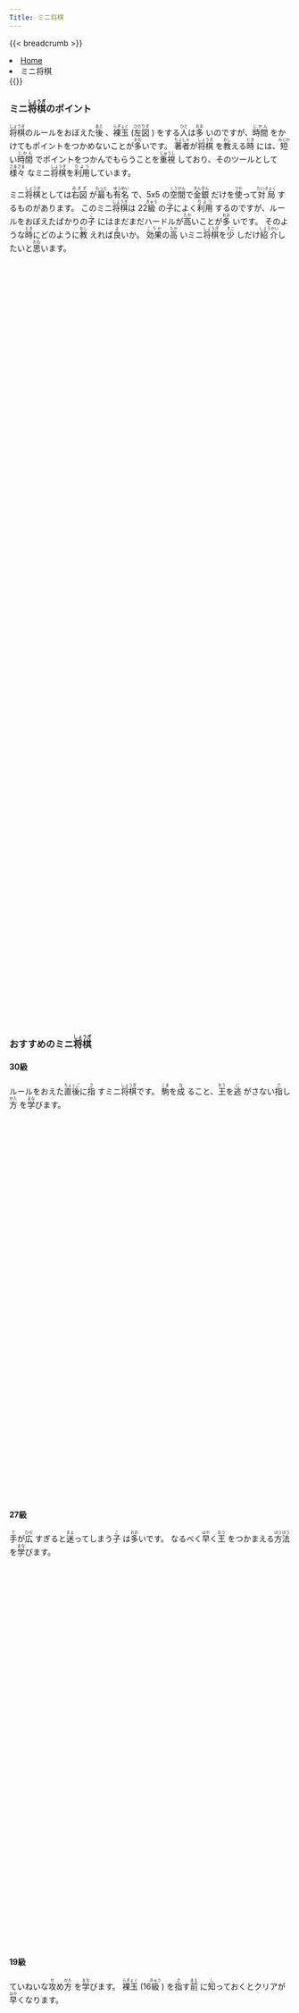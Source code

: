 ```yaml
---
Title: ミニ将棋
---
```

{{< breadcrumb >}}
  <li class="breadcrumb-item"><a href="/shogi-beginners/">Home</a></li>
  <li class="breadcrumb-item active" aria-current="page">ミニ将棋</li>
{{</ breadcrumb >}}
<div class="row pt-3">
  <div class="col-lg-6">
    <h3>ミニ<ruby>将棋<rt>しょうぎ</rt></ruby>のポイント</h3>
    <p><ruby>将棋<rt>しょうぎ</rt></ruby>のルールをおぼえた<ruby>後<rt>あと</rt>
      </ruby>、<ruby>裸玉<rt>らぎょく</rt></ruby> (<ruby>左図<rt>ひだりず</rt>
      </ruby>) をする<ruby>人<rt>ひと</rt></ruby>は<ruby>多<rt>おお</rt>
      </ruby>いのですが、<ruby>時間<rt>じかん</rt>
      </ruby>をかけてもポイントをつかめないことが<ruby>多<rt>おお</rt></ruby>いです。
      <ruby>著者<rt>ちょしゃ</rt></ruby>が<ruby>将棋<rt>しょうぎ</rt>
      </ruby>を<ruby>教<rt>おし</rt></ruby>える<ruby>時<rt>とき</rt>
      </ruby>には、<ruby>短<rt>みじか</rt></ruby>い<ruby>時間<rt>じかん</rt>
      </ruby>でポイントをつかんでもらうことを<ruby>重視<rt>じゅうし</rt>
      </ruby>しており、そのツールとして<ruby>様々<rt>さまざま</rt>
      </ruby>なミニ<ruby>将棋<rt>しょうぎ</rt></ruby>を<ruby>利用<rt>りよう</rt></ruby>しています。
    </p>
    <p>ミニ<ruby>将棋<rt>しょうぎ</rt></ruby>としては<ruby>右図<rt>みぎず</rt>
      </ruby>が<ruby>最<rt>もっと</rt></ruby>も<ruby>有名<rt>ゆうめい</rt>
      </ruby>で、5x5 の<ruby>空間<rt>くうかん</rt></ruby>で<ruby>金銀<rt>きんぎん</rt>
      </ruby>だけを<ruby>使<rt>つか</rt></ruby>って<ruby>対局<rt>たいきょく</rt>
      </ruby>するものがあります。
      このミニ<ruby>将棋<rt>しょうぎ</rt></ruby>は 22<ruby>級<rt>きゅう</rt>
      </ruby>の<ruby>子<rt>こ</rt></ruby>によく<ruby>利用<rt>りよう</rt>
      </ruby>するのですが、ルールをおぼえたばかりの<ruby>子<rt>こ</rt>
      </ruby>にはまだまだハードルが<ruby>高<rt>たか</rt></ruby>いことが<ruby>多<rt>おお</rt>
      </ruby>いです。
      そのような<ruby>時<rt>とき</rt></ruby>にどのように<ruby>教<rt>おし</rt>
      </ruby>えれば<ruby>良<rt>よ</rt></ruby>いか。
      <ruby>効果<rt>こうか</rt></ruby>の<ruby>高<rt>たか</rt>
      </ruby>いミニ<ruby>将棋<rt>しょうぎ</rt></ruby>を<ruby>少<rt>すこ</rt>
      </ruby>しだけ<ruby>紹介<rt>しょうかい</rt></ruby>したいと<ruby>思<rt>おも</rt></ruby>います。
    </p>
  </div>
  <div class="col p-1">
    <div class="col" tabindex="-1">
      <script id="kif-summary1" type="text/plain">
上手：上手
下手：下手
上手の持駒：なし
  ９ ８ ７ ６ ５ ４ ３ ２ １
+---------------------------+
| ・ ・ ・ ・v玉 ・ ・ ・ ・|一
| ・ ・ ・ ・ ・ ・ ・ ・ ・|二
| ・ ・ ・ ・ ・ ・ ・ ・ ・|三
| ・ ・ ・ ・ ・ ・ ・ ・ ・|四
| ・ ・ ・ ・ ・ ・ ・ ・ ・|五
| ・ ・ ・ ・ ・ ・ ・ ・ ・|六
| 歩 歩 歩 歩 歩 歩 歩 歩 歩|七
| ・ 角 ・ ・ ・ ・ ・ 飛 ・|八
| 香 桂 銀 金 玉 金 銀 桂 香|九
+---------------------------+
下手の持駒：なし
      </script>
      <svg id="ban-summary1" class="board" xmlns="http://www.w3.org/2000/svg" viewBox="0,0,400,540"></svg>
    </div>
  </div>
  <div class="col p-1">
    <div class="col" tabindex="-1">
      <script id="kif-summary2" type="text/plain">
上手：上手
下手：下手
上手の持駒：なし
  ９ ８ ７ ６ ５ ４ ３ ２ １
+---------------------------+
| ・ ・ ・ ・ ・ ・ ・ ・ ・|一
| ・ ・ ・ ・ ・ ・ ・ ・ ・|二
| ・ ・v銀v金v玉v金v銀 ・ ・|三
| ・ ・ ・ ・ ・ ・ ・ ・ ・|四
| ・ ・ ・ ・ ・ ・ ・ ・ ・|五
| ・ ・ ・ ・ ・ ・ ・ ・ ・|六
| ・ ・ 銀 金 玉 金 銀 ・ ・|七
| ・ ・ ・ ・ ・ ・ ・ ・ ・|八
| ・ ・ ・ ・ ・ ・ ・ ・ ・|九
+---------------------------+
下手の持駒：なし
      </script>
      <svg id="ban-summary2" class="board" xmlns="http://www.w3.org/2000/svg" viewBox="0,0,400,540"></svg>
    </div>
  </div>
</div>
<div>
  <h3 class="pt-4">おすすめのミニ<ruby>将棋<rt>しょうぎ</rt></ruby></h3>
  <div class="row">
    <div class="col-md">
      <div class="row">
        <div class="col pb-3" tabindex="-1">
          <h4>30級</h4>
          <p>ルールをおえた<ruby>直後<rt>ちょくご</rt></ruby>に<ruby>指<rt>さ</rt>
            </ruby>すミニ<ruby>将棋<rt>しょうぎ</rt></ruby>です。
            <ruby>駒<rt>こま</rt></ruby>を<ruby>成<rt>な</rt>
            </ruby>ること、<ruby>王<rt>おう</rt></ruby>を<ruby>逃<rt>に</rt>
            </ruby>がさない<ruby>指<rt>さ</rt></ruby>し<ruby>方<rt>かた</rt>
            </ruby>を<ruby>学<rt>まな</rt></ruby>びます。
          </p>
          <script id="kif-30kyu" type="text/plain">
上手：上手
下手：下手
上手の持駒：なし
  ９ ８ ７ ６ ５ ４ ３ ２ １
+---------------------------+
| ・ ・ ・ ・v玉 ・ ・ ・ ・|一
| ・ ・ ・ ・ ・ ・ ・ ・ ・|二
| ・ ・ ・ ・ ・ ・ ・ ・ ・|三
| 歩 歩 歩 歩 歩 歩 歩 歩 歩|四
| ・ ・ ・ ・ ・ ・ ・ ・ ・|五
| ・ ・ ・ ・ ・ ・ ・ ・ ・|六
| ・ ・ ・ ・ ・ ・ ・ ・ ・|七
| ・ ・ ・ ・ ・ ・ ・ ・ ・|八
| ・ ・ ・ ・ 玉 ・ ・ ・ ・|九
+---------------------------+
下手の持駒：なし
          </script>
          <svg id="ban-30kyu" class="board" xmlns="http://www.w3.org/2000/svg" viewBox="0,0,400,540"></svg>
        </div>
        <div class="col pb-3" tabindex="-1">
          <h4>27級</h4>
          <p><ruby>手<rt>て</rt></ruby>が<ruby>広<rt>ひろ</rt>
            </ruby>すぎると<ruby>迷<rt>まよ</rt></ruby>ってしまう<ruby>子<rt>こ</rt>
            </ruby>は<ruby>多<rt>おお</rt></ruby>いです。
            なるべく<ruby>早<rt>はや</rt></ruby>く<ruby>王<rt>おう</rt>
            </ruby>をつかまえる<ruby>方法<rt>ほうほう</rt>
            </ruby>を<ruby>学<rt>まな</rt></ruby>びます。
          </p>
          <script id="kif-27kyu" type="text/plain">
上手：上手
下手：下手
上手の持駒：なし
  ９ ８ ７ ６ ５ ４ ３ ２ １
+---------------------------+
| ・ ・ ・ ・v玉 ・ ・ ・ ・|一
| ・ ・ ・ ・ ・ ・ ・ ・ ・|二
| ・ ・ ・ ・ ・ ・ ・ ・ ・|三
| ・ ・ ・ ・ ・ ・ ・ ・ ・|四
| ・ ・ ・ ・ ・ ・ ・ ・ ・|五
| ・ ・ ・ ・ ・ ・ ・ ・ ・|六
| ・ ・ ・ ・ ・ ・ ・ ・ ・|七
| ・ ・ ・ ・ ・ ・ ・ ・ ・|八
| ・ ・ 飛 角 玉 角 飛 ・ ・|九
+---------------------------+
下手の持駒：なし
          </script>
          <svg id="ban-27kyu" class="board" xmlns="http://www.w3.org/2000/svg" viewBox="0,0,400,540"></svg>
        </div>
      </div>
    </div>
    <div class="col-md">
      <div class="row">
        <div class="col pb-3" tabindex="-1">
          <h4>19級</h4>
          <p>ていねいな<ruby>攻<rt>せ</rt></ruby>め<ruby>方<rt>かた</rt>
          </ruby>を<ruby>学<rt>まな</rt></ruby>びます。
          <ruby>裸玉<rt>らぎょく</rt></ruby> (16<ruby>級<rt>きゅう</rt>
          </ruby>) を<ruby>指<rt>さ</rt></ruby>す<ruby>前<rt>まえ</rt>
          </ruby>に<ruby>知<rt>し</rt></ruby>っておくとクリアが<ruby>早<rt>はや</rt></ruby>くなります。
          </p>
          <script id="kif-19kyu" type="text/plain">
上手：上手
下手：下手
上手の持駒：なし
  ９ ８ ７ ６ ５ ４ ３ ２ １
+---------------------------+
| ・ ・ ・ ・v玉 ・ ・ ・ ・|一
| ・ ・ ・ ・ ・ ・ ・ ・ ・|二
| ・ ・ ・v歩v歩v歩 ・ ・ ・|三
| ・ ・ ・ ・ ・ ・ ・ ・ ・|四
| ・ ・ ・ ・ ・ ・ ・ ・ ・|五
| ・ ・ ・ ・ ・ ・ ・ ・ ・|六
| ・ ・ ・ 歩 歩 歩 ・ ・ ・|七
| ・ ・ ・ ・ 飛 ・ ・ ・ ・|八
| ・ ・ ・ 銀 玉 銀 ・ ・ ・|九
+---------------------------+
下手の持駒：なし
          </script>
          <svg id="ban-19kyu" class="board" xmlns="http://www.w3.org/2000/svg" viewBox="0,0,400,540"></svg>
        </div>
        <div class="col pb-3" tabindex="-1">
          <h4>14級</h4>
          <p><ruby>十枚<rt>じゅうまい</rt></ruby><ruby>落<rt>お</rt>
          </ruby>ち (12<ruby>級<rt>きゅう</rt></ruby>) <ruby>以上<rt>いじょう</rt>
          </ruby>の<ruby>駒<rt>こま</rt></ruby><ruby>落<rt>お</rt>
          </ruby>ちは<ruby>受<rt>う</rt></ruby>けの<ruby>勉強<rt>べんきょう</rt>
          </ruby>が<ruby>多<rt>おお</rt></ruby>くありません。
          <ruby>早<rt>はや</rt></ruby>めに<ruby>歩<rt>ふ</rt>
          </ruby>の<ruby>受<rt>う</rt></ruby>け<ruby>方<rt>かた</rt>
          </ruby>を<ruby>学<rt>まな</rt></ruby>びます。
          </p>
          <script id="kif-14kyu" type="text/plain">
上手：上手
下手：下手
上手の持駒：歩九　
  ９ ８ ７ ６ ５ ４ ３ ２ １
+---------------------------+
| ・ ・ ・ ・v玉 ・ ・ ・ ・|一
| ・ ・ ・ ・ ・ ・ ・ ・ ・|二
| ・ ・ ・ ・ ・ ・ ・ ・ ・|三
| ・ ・ ・ ・ ・ ・ ・ ・ ・|四
| ・ ・ ・ ・ ・ ・ ・ ・ ・|五
| ・ ・ ・ ・ ・ ・ ・ ・ ・|六
| 歩 歩 歩 歩 歩 歩 歩 歩 歩|七
| ・ 角 ・ ・ ・ ・ ・ 飛 ・|八
| 香 桂 銀 金 玉 金 銀 桂 香|九
+---------------------------+
下手の持駒：なし
          </script>
          <svg id="ban-14kyu" class="board" xmlns="http://www.w3.org/2000/svg" viewBox="0,0,400,540"></svg>
        </div>
      </div>
    </div>
  </div>
</div>
<div class="pt-4">
  <h3><ruby>詰将棋<rt>つめしょうぎ</rt></ruby>のおすすめ<ruby>書籍<rt>しょせき</rt></ruby></h3>
  <p><ruby>王<rt>おう</rt></ruby>のつかまえ<ruby>方<rt>かた</rt>
    </ruby>を<ruby>知<rt>し</rt></ruby>るために、<ruby>早<rt>はや</rt>
    </ruby>い<ruby>段階<rt>だんかい</rt></ruby>から1<ruby>手詰<rt>てづめ</rt>
    </ruby>の<ruby>練習<rt>れんしゅう</rt></ruby>をおすすめします。
  </p>
  <div class="row text-center">
    <div class="col-sm">
      <h4><ruby>最初<rt>さいしょ</rt></ruby>のつかみ</h4>
      <div class="pt-3">
        <a href="https://hb.afl.rakuten.co.jp/ichiba/38b660ca.0a56fc90.38b660cb.b3d13b13/?pc=https%3A%2F%2Fitem.rakuten.co.jp%2Fbook%2F15266950%2F&link_type=pict&ut=eyJwYWdlIjoiaXRlbSIsInR5cGUiOiJwaWN0Iiwic2l6ZSI6IjI0MHgyNDAiLCJuYW0iOjAsIm5hbXAiOiJkb3duIiwiY29tIjowLCJjb21wIjoiZG93biIsInByaWNlIjowLCJib3IiOjAsImNvbCI6MCwiYmJ0biI6MCwicHJvZCI6MCwiYW1wIjpmYWxzZX0%3D" target="_blank" rel="nofollow sponsored noopener" style="word-wrap:break-word;"><img src="https://hbb.afl.rakuten.co.jp/hgb/38b660ca.0a56fc90.38b660cb.b3d13b13/?me_id=1213310&item_id=18907484&pc=https%3A%2F%2Fthumbnail.image.rakuten.co.jp%2F%400_mall%2Fbook%2Fcabinet%2F5198%2F9784839965198.jpg%3F_ex%3D240x240&s=240x240&t=pict" border="0" style="margin:2px" alt="藤井聡太推薦！　将棋が強くなる実戦1手詰 [ 書籍編集部 ]" title=""></a>
        <a href="https://hb.afl.rakuten.co.jp/ichiba/38b660ca.0a56fc90.38b660cb.b3d13b13/?pc=https%3A%2F%2Fitem.rakuten.co.jp%2Fbook%2F15185636%2F&link_type=pict&ut=eyJwYWdlIjoiaXRlbSIsInR5cGUiOiJwaWN0Iiwic2l6ZSI6IjI0MHgyNDAiLCJuYW0iOjAsIm5hbXAiOiJkb3duIiwiY29tIjowLCJjb21wIjoiZG93biIsInByaWNlIjowLCJib3IiOjAsImNvbCI6MCwiYmJ0biI6MCwicHJvZCI6MCwiYW1wIjpmYWxzZX0%3D" target="_blank" rel="nofollow sponsored noopener" style="word-wrap:break-word;"><img src="https://hbb.afl.rakuten.co.jp/hgb/38b660ca.0a56fc90.38b660cb.b3d13b13/?me_id=1213310&item_id=18832086&pc=https%3A%2F%2Fthumbnail.image.rakuten.co.jp%2F%400_mall%2Fbook%2Fcabinet%2F1538%2F9784262101538.jpg%3F_ex%3D240x240&s=240x240&t=pict" border="0" style="margin:2px" alt="どんどん強くなる　こども詰将棋1手詰め [ 中村 太地 ]" title=""></a>
      </div>
    </div>
    <div class="col-sm">
      <h4><ruby>量<rt>りょう</rt></ruby>をこなすとき</h4>
      <div class="pt-3">
        <a href="https://hb.afl.rakuten.co.jp/ichiba/38b660ca.0a56fc90.38b660cb.b3d13b13/?pc=https%3A%2F%2Fitem.rakuten.co.jp%2Fbook%2F6251753%2F&link_type=pict&ut=eyJwYWdlIjoiaXRlbSIsInR5cGUiOiJwaWN0Iiwic2l6ZSI6IjI0MHgyNDAiLCJuYW0iOjAsIm5hbXAiOiJkb3duIiwiY29tIjowLCJjb21wIjoiZG93biIsInByaWNlIjowLCJib3IiOjAsImNvbCI6MCwiYmJ0biI6MCwicHJvZCI6MCwiYW1wIjpmYWxzZX0%3D" target="_blank" rel="nofollow sponsored noopener" style="word-wrap:break-word;"><img src="https://hbb.afl.rakuten.co.jp/hgb/38b660ca.0a56fc90.38b660cb.b3d13b13/?me_id=1213310&item_id=13443411&pc=https%3A%2F%2Fthumbnail.image.rakuten.co.jp%2F%400_mall%2Fbook%2Fcabinet%2F3326%2F9784839933326.jpg%3F_ex%3D240x240&s=240x240&t=pict" border="0" style="margin:2px" alt="1手詰ハンドブック [ 浦野真彦 ]" title=""></a>
        <a href="https://hb.afl.rakuten.co.jp/ichiba/38b660ca.0a56fc90.38b660cb.b3d13b13/?pc=https%3A%2F%2Fitem.rakuten.co.jp%2Fbook%2F12759229%2F&link_type=pict&ut=eyJwYWdlIjoiaXRlbSIsInR5cGUiOiJwaWN0Iiwic2l6ZSI6IjI0MHgyNDAiLCJuYW0iOjAsIm5hbXAiOiJkb3duIiwiY29tIjowLCJjb21wIjoiZG93biIsInByaWNlIjowLCJib3IiOjAsImNvbCI6MCwiYmJ0biI6MCwicHJvZCI6MCwiYW1wIjpmYWxzZX0%3D" target="_blank" rel="nofollow sponsored noopener" style="word-wrap:break-word;"><img src="https://hbb.afl.rakuten.co.jp/hgb/38b660ca.0a56fc90.38b660cb.b3d13b13/?me_id=1213310&item_id=16921068&pc=https%3A%2F%2Fthumbnail.image.rakuten.co.jp%2F%400_mall%2Fbook%2Fcabinet%2F1184%2F9784422751184.jpg%3F_ex%3D240x240&s=240x240&t=pict" border="0" style="margin:2px" alt="1手詰将棋 詰めの基本が身につく202問 （将棋パワーアップシリーズ） [ 高橋道雄 ]" title=""></a>
      </div>
    </div>
    <div class="col-sm">
      <h4><ruby>慣<rt>な</rt></ruby>れてきたとき</h4>
      <div class="pt-3">
        <a href="https://hb.afl.rakuten.co.jp/ichiba/38b660ca.0a56fc90.38b660cb.b3d13b13/?pc=https%3A%2F%2Fitem.rakuten.co.jp%2Fbook%2F16130279%2F&link_type=pict&ut=eyJwYWdlIjoiaXRlbSIsInR5cGUiOiJwaWN0Iiwic2l6ZSI6IjI0MHgyNDAiLCJuYW0iOjAsIm5hbXAiOiJkb3duIiwiY29tIjowLCJjb21wIjoiZG93biIsInByaWNlIjowLCJib3IiOjAsImNvbCI6MCwiYmJ0biI6MCwicHJvZCI6MCwiYW1wIjpmYWxzZX0%3D" target="_blank" rel="nofollow sponsored noopener" style="word-wrap:break-word;"><img src="https://hbb.afl.rakuten.co.jp/hgb/38b660ca.0a56fc90.38b660cb.b3d13b13/?me_id=1213310&item_id=19845787&pc=https%3A%2F%2Fthumbnail.image.rakuten.co.jp%2F%400_mall%2Fbook%2Fcabinet%2F1380%2F9784839971380.jpg%3F_ex%3D240x240&s=240x240&t=pict" border="0" style="margin:2px" alt="2手詰 相手の手を読む新感覚トレーニング （マイナビ将棋文庫） [ 村田顕弘 ]" title=""></a>
      </div>
    </div>
  </div>
</div>
<script src="/shogi-beginners/kifu-viewer.js"></script>
{{< script >}}
  ["summary1", "summary2", "30kyu", "27kyu", "19kyu", "14kyu"].forEach(id => {
    new KifuViewer(document.getElementById("ban-" + id), { buttons: "none" })
      .loadString(document.getElementById("kif-" + id).textContent);
  });
{{< /script >}}

